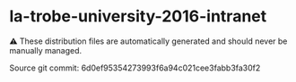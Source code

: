 # la-trobe-university-2016-intranet

:warning: These distribution files are automatically generated and should never be manually managed.

Source git commit: 6d0ef95354273993f6a94c021cee3fabb3fa30f2
